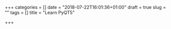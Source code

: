 +++
categories = []
date = "2018-07-22T16:01:36+01:00"
draft = true
slug = ""
tags = []
title = "Learn PyQT5"

+++
